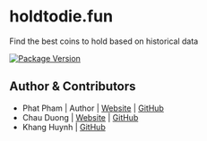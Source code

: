 # holdtodie.fun
Find the best coins to hold based on historical data

[![Package Version](https://img.shields.io/github/package-json/v/phatpham9/holdtodie.fun.svg)]()

## Author & Contributors

- Phat Pham | Author | [Website](https://onroads.xyz) | [GitHub](https://github.com/phatpham9)
- Chau Duong | [Website](http://chauduongfood.com) | [GitHub](https://github.com/chauduong1192)
- Khang Huynh | [GitHub](https://github.com/khanghuynh92)
